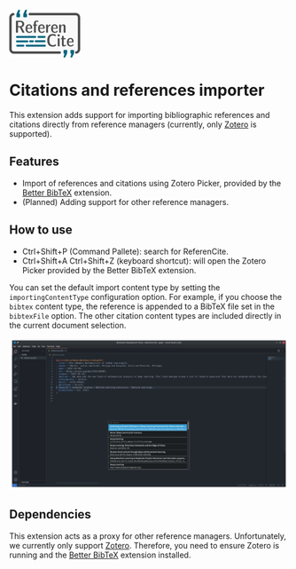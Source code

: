 ![Screenshot](../images/icon.png)

# Citations and references importer

This extension adds support for importing bibliographic references and citations directly from reference managers (currently, only [Zotero](https://www.zotero.org/) is supported).

## Features

- Import of references and citations using Zotero Picker, provided by the [Better BibTeX](https://retorque.re/zotero-better-bibtex/) extension.
- (Planned) Adding support for other reference managers.

## How to use

- Ctrl+Shift+P (Command Pallete): search for ReferenCite.
- Ctrl+Shift+A Ctrl+Shift+Z (keyboard shortcut): will open the Zotero Picker provided by the Better BibTeX extension.

You can set the default import content type by setting the `importingContentType` configuration option. For example, if you choose the `bibtex` content type, the reference is appended to a BibTeX file set in the `bibtexFile` option. The other citation content types are included directly in the current document selection.

![Screenshot](../images/screenshot.png)

## Dependencies

This extension acts as a proxy for other reference managers. Unfortunately, we currently only support [Zotero](https://www.zotero.org/). Therefore, you need to ensure Zotero is running and the [Better BibTeX](https://retorque.re/zotero-better-bibtex/) extension installed.
